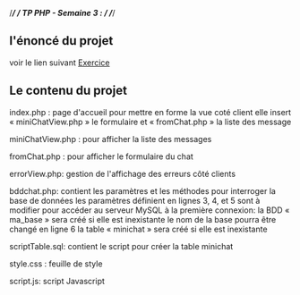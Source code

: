 ﻿/****************************************************/
/*             TP PHP - Semaine 3 :                 */
/****************************************************/



##             l'énoncé du projet                   ##

voir le lien suivant  [Exercice](http://exercices.openclassrooms.com/assessment/40?id=918836&slug=concevez-votre-site-web-avec-php-et-mysql&login=7324830&tk=9c50f3437ebc81d0d913e32ee1859238&sbd=2016-02-01&sbdtk=fa78d6dd3126b956265a25af9b322d55)



##            Le contenu du projet                  ##

index.php :
    page d'accueil pour mettre en forme la vue coté client
    elle insert « miniChatView.php » le formulaire et « fromChat.php » la liste des message

miniChatView.php :
    pour afficher la liste des messages

fromChat.php :
    pour afficher le formulaire du chat

errorView.php:
    gestion de l'affichage des erreurs côté clients

bddchat.php:
    contient les paramètres et les méthodes pour interroger la base de données
    les paramètres définient en lignes 3, 4, et 5 sont à modifier pour accéder au serveur MySQL
    à la première connexion:
     la BDD « ma_base » sera créé si elle est inexistante
        le nom de la base pourra être changé en ligne 6
     la table « minichat » sera créé si elle est inexistante

scriptTable.sql:
    contient le script pour créer la table minichat

style.css :
    feuille de style

script.js:
    script Javascript
